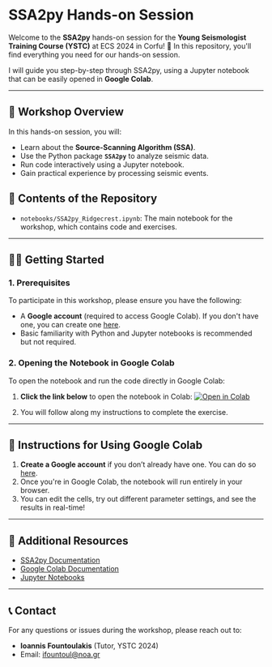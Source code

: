 # SSA2py Hands-on Session

Welcome to the **SSA2py** hands-on session for the **Young Seismologist Training Course (YSTC)** at ECS 2024 in Corfu! 🎉 In this repository, you'll find everything you need for our hands-on session.

I will guide you step-by-step through SSA2py, using a Jupyter notebook that can be easily opened in **Google Colab**.

---

## 🚀 Workshop Overview
In this hands-on session, you will:
- Learn about the **Source-Scanning Algorithm (SSA)**.
- Use the Python package **`SSA2py`** to analyze seismic data.
- Run code interactively using a Jupyter notebook.
- Gain practical experience by processing seismic events.

## 📑 Contents of the Repository
- `notebooks/SSA2py_Ridgecrest.ipynb`: The main notebook for the workshop, which contains code and exercises.
---

## 🧑‍💻 Getting Started

### 1. Prerequisites
To participate in this workshop, please ensure you have the following:
- A **Google account** (required to access Google Colab). If you don't have one, you can create one [here](https://accounts.google.com/signup).
- Basic familiarity with Python and Jupyter notebooks is recommended but not required.

### 2. Opening the Notebook in Google Colab
To open the notebook and run the code directly in Google Colab:
1. **Click the link below** to open the notebook in Colab:
   [![Open in Colab](https://colab.research.google.com/assets/colab-badge.svg)](https://colab.research.google.com/github/ifountoul/YSTC2024_Corfu/blob/main/notebook/SSA2py_Ridgecrest.ipynb
)

2. You will follow along my instructions to complete the exercise.

---

## 📝 Instructions for Using Google Colab

1. **Create a Google account** if you don’t already have one. You can do so [here](https://accounts.google.com/signup).
2. Once you're in Google Colab, the notebook will run entirely in your browser.
3. You can edit the cells, try out different parameter settings, and see the results in real-time!

---

## 🧠 Additional Resources
- [SSA2py Documentation](https://ssa2py.readthedocs.io/en/stable/index.html)
- [Google Colab Documentation](https://colab.research.google.com/notebooks/welcome.ipynb)
- [Jupyter Notebooks](https://jupyter.org/)

---

## 📞 Contact
For any questions or issues during the workshop, please reach out to:
- **Ioannis Fountoulakis** (Tutor, YSTC 2024)
- Email: ifountoul@noa.gr

